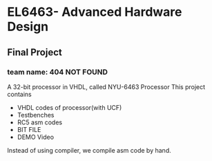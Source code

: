 # EL6463- Advanced Hardware Design
## Final Project
### team name: 404 NOT FOUND
A 32-bit processor in VHDL, called NYU-6463 Processor
This project contains

+ VHDL codes of processor(with UCF)
+ Testbenches
+ RC5 asm codes
+ BIT FILE
+ DEMO Video

Instead of using compiler, we compile asm code by hand.
